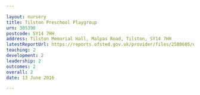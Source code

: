 ```yaml
---

layout: nursery
title: Tilston Preschool Playgroup
urn: 305390
postcode: SY14 7HH
address: Tilston Memorial Hall, Malpas Road, Tilston, SY14 7HH
latestReportUrl: https://reports.ofsted.gov.uk/provider/files/2580605/urn/305390.pdf
teaching: 2
development: 2
leadership: 2
outcomes: 2
overall: 2
date: 13 June 2016

---
```

